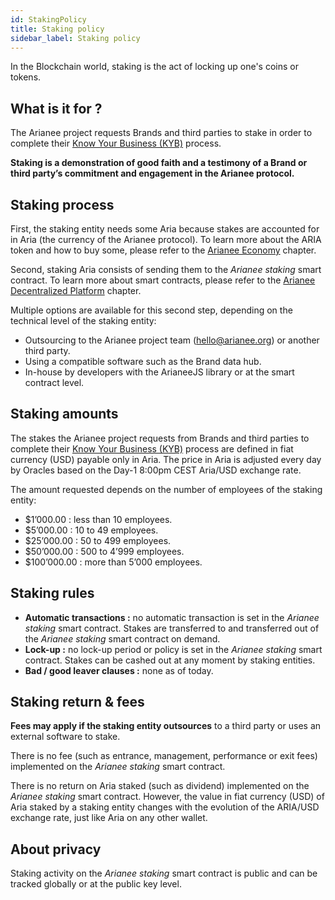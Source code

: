 ```yaml
---
id: StakingPolicy
title: Staking policy
sidebar_label: Staking policy
---
```


In the Blockchain world, staking is the act of locking up one's coins or tokens.

## **What is it for ?**

The Arianee project requests Brands and third parties to stake in order to complete their [Know Your Business (KYB)](KYBprocess) process.

**Staking is a demonstration of good faith and a testimony of a Brand or third party’s commitment and engagement in the Arianee protocol.**

## **Staking process**

First, the staking entity needs some Aria because stakes are accounted for in Aria (the currency of the Arianee protocol). To learn more about the ARIA token and how to buy some, please refer to the [Arianee Economy](AriaEconomy) chapter.

Second, staking Aria consists of sending them to the *Arianee staking* smart contract. To learn more about smart contracts, please refer to the [Arianee Decentralized Platform](ArianeeDecentralized) chapter.

Multiple options are available for this second step, depending on the technical level of the staking entity:

- Outsourcing to the Arianee project team ([hello@arianee.org](mailto:hello@arianee.org)) or another third party.
- Using a compatible software such as the Brand data hub.
- In-house by developers with the ArianeeJS library or at the smart contract level.

## **Staking amounts**

The stakes the Arianee project requests from Brands and third parties to complete their [Know Your Business (KYB)](KYBprocess) process are defined in fiat currency (USD) payable only in Aria. The price in Aria is adjusted every day by Oracles based on the Day-1 8:00pm CEST Aria/USD exchange rate.

The amount requested depends on the number of employees of the staking entity:

- $1’000.00      : less than 10 employees.
- $5’000.00      : 10 to 49 employees.
- $25’000.00    : 50 to 499 employees.
- $50’000.00   : 500 to 4’999 employees.
- $100’000.00 : more than 5’000 employees.

## **Staking rules**

- **Automatic transactions :** no automatic transaction is set in the *Arianee staking* smart contract. Stakes are transferred to and transferred out of the *Arianee staking* smart contract on demand.
- **Lock-up :** no lock-up period or policy is set in the *Arianee staking* smart contract. Stakes can be cashed out at any moment by staking entities.
- **Bad / good leaver clauses :** none as of today.

## **Staking return & fees**

**Fees may apply if the staking entity outsources** to a third party or uses an external software to stake. 

There is no fee (such as entrance, management, performance or exit fees) implemented on the *Arianee staking* smart contract.

There is no return on Aria staked (such as dividend) implemented on the *Arianee staking* smart contract. However, the value in fiat currency (USD) of Aria staked by a staking entity changes with the evolution of the ARIA/USD exchange rate, just like Aria on any other wallet.

## **About privacy**

Staking activity on the *Arianee staking* smart contract is public and can be tracked globally or at the public key level.
